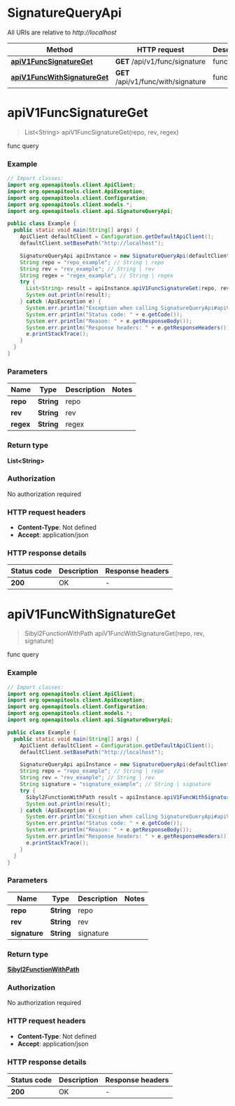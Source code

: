 # SignatureQueryApi

All URIs are relative to *http://localhost*

| Method | HTTP request | Description |
|------------- | ------------- | -------------|
| [**apiV1FuncSignatureGet**](SignatureQueryApi.md#apiV1FuncSignatureGet) | **GET** /api/v1/func/signature | func query |
| [**apiV1FuncWithSignatureGet**](SignatureQueryApi.md#apiV1FuncWithSignatureGet) | **GET** /api/v1/func/with/signature | func query |


<a name="apiV1FuncSignatureGet"></a>
# **apiV1FuncSignatureGet**
> List&lt;String&gt; apiV1FuncSignatureGet(repo, rev, regex)

func query

### Example
```java
// Import classes:
import org.openapitools.client.ApiClient;
import org.openapitools.client.ApiException;
import org.openapitools.client.Configuration;
import org.openapitools.client.models.*;
import org.openapitools.client.api.SignatureQueryApi;

public class Example {
  public static void main(String[] args) {
    ApiClient defaultClient = Configuration.getDefaultApiClient();
    defaultClient.setBasePath("http://localhost");

    SignatureQueryApi apiInstance = new SignatureQueryApi(defaultClient);
    String repo = "repo_example"; // String | repo
    String rev = "rev_example"; // String | rev
    String regex = "regex_example"; // String | regex
    try {
      List<String> result = apiInstance.apiV1FuncSignatureGet(repo, rev, regex);
      System.out.println(result);
    } catch (ApiException e) {
      System.err.println("Exception when calling SignatureQueryApi#apiV1FuncSignatureGet");
      System.err.println("Status code: " + e.getCode());
      System.err.println("Reason: " + e.getResponseBody());
      System.err.println("Response headers: " + e.getResponseHeaders());
      e.printStackTrace();
    }
  }
}
```

### Parameters

| Name | Type | Description  | Notes |
|------------- | ------------- | ------------- | -------------|
| **repo** | **String**| repo | |
| **rev** | **String**| rev | |
| **regex** | **String**| regex | |

### Return type

**List&lt;String&gt;**

### Authorization

No authorization required

### HTTP request headers

 - **Content-Type**: Not defined
 - **Accept**: application/json

### HTTP response details
| Status code | Description | Response headers |
|-------------|-------------|------------------|
| **200** | OK |  -  |

<a name="apiV1FuncWithSignatureGet"></a>
# **apiV1FuncWithSignatureGet**
> Sibyl2FunctionWithPath apiV1FuncWithSignatureGet(repo, rev, signature)

func query

### Example
```java
// Import classes:
import org.openapitools.client.ApiClient;
import org.openapitools.client.ApiException;
import org.openapitools.client.Configuration;
import org.openapitools.client.models.*;
import org.openapitools.client.api.SignatureQueryApi;

public class Example {
  public static void main(String[] args) {
    ApiClient defaultClient = Configuration.getDefaultApiClient();
    defaultClient.setBasePath("http://localhost");

    SignatureQueryApi apiInstance = new SignatureQueryApi(defaultClient);
    String repo = "repo_example"; // String | repo
    String rev = "rev_example"; // String | rev
    String signature = "signature_example"; // String | signature
    try {
      Sibyl2FunctionWithPath result = apiInstance.apiV1FuncWithSignatureGet(repo, rev, signature);
      System.out.println(result);
    } catch (ApiException e) {
      System.err.println("Exception when calling SignatureQueryApi#apiV1FuncWithSignatureGet");
      System.err.println("Status code: " + e.getCode());
      System.err.println("Reason: " + e.getResponseBody());
      System.err.println("Response headers: " + e.getResponseHeaders());
      e.printStackTrace();
    }
  }
}
```

### Parameters

| Name | Type | Description  | Notes |
|------------- | ------------- | ------------- | -------------|
| **repo** | **String**| repo | |
| **rev** | **String**| rev | |
| **signature** | **String**| signature | |

### Return type

[**Sibyl2FunctionWithPath**](Sibyl2FunctionWithPath.md)

### Authorization

No authorization required

### HTTP request headers

 - **Content-Type**: Not defined
 - **Accept**: application/json

### HTTP response details
| Status code | Description | Response headers |
|-------------|-------------|------------------|
| **200** | OK |  -  |

